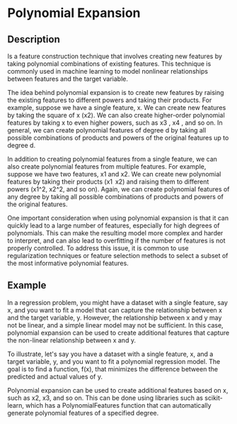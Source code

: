 # Polynomial Expansion

## Description

Is a feature construction technique that involves creating new features by taking polynomial combinations of existing features.
This technique is commonly used in machine learning to model nonlinear relationships between features and the target variable.

The idea behind polynomial expansion is to create new features by raising the existing features to different powers and taking their products.
For example, suppose we have a single feature, x.
We can create new features by taking the square of x (x2).
We can also create higher-order polynomial features by taking x to even higher powers, such as x3 , x4 , and so on.
In general, we can create polynomial features of degree d by taking all possible combinations of products and powers of the original features up to degree d.

In addition to creating polynomial features from a single feature, we can also create polynomial features from multiple features.
For example, suppose we have two features, x1  and x2.
We can create new polynomial features by taking their products (x1  x2) and raising them to different powers (x1^2, x2^2, and so on).
Again, we can create polynomial features of any degree by taking all possible combinations of products and powers of the original features.

One important consideration when using polynomial expansion is that it can quickly lead to a large number of features, especially for high degrees of polynomials.
This can make the resulting model more complex and harder to interpret, and can also lead to overfitting if the number of features is not properly controlled.
To address this issue, it is common to use regularization techniques or feature selection methods to select a subset of the most informative polynomial features.

## Example

In a regression problem, you might have a dataset with a single feature, say x, and you want to fit a model that can capture the relationship between x and the target variable, y.
However, the relationship between x and y may not be linear, and a simple linear model may not be sufficient.
In this case, polynomial expansion can be used to create additional features that capture the non-linear relationship between x and y.

To illustrate, let's say you have a dataset with a single feature, x, and a target variable, y, and you want to fit a polynomial regression model. The goal is to find a function, f(x), that minimizes the difference between the predicted and actual values of y.

Polynomial expansion can be used to create additional features based on x, such as x2, x3, and so on.
This can be done using libraries such as scikit-learn, which has a PolynomialFeatures function that can automatically generate polynomial features of a specified degree.
